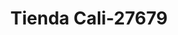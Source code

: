 ---
f_zip-code: 92231
f_state-code: CA
title: Tienda Cali-27679
f_phone: 760-357-2804
f_city-only: Calexico
f_address: 723 S Imperial Ave Calexico
f_location-unique-id: '27679'
slug: tienda-cali-27679
updated-on: '2024-05-30T13:46:58.046Z'
created-on: '2024-05-30T13:36:59.803Z'
published-on: '2024-05-30T13:54:32.469Z'
f_city-state: cms/city/calexico-ca.md
f_company: cms/company/tienda-cali.md
f_state: cms/state/california.md
layout: '[payday-loan].html'
tags: payday-loan
---